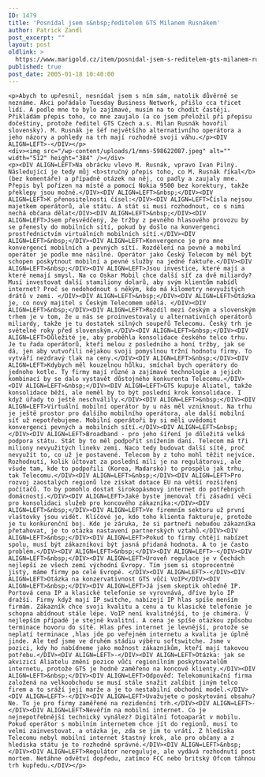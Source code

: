 ```yaml
---
ID: 1479
title: 'Posnídal jsem s&nbsp;ředitelem GTS Milanem Rusnákem'
author: Patrick Zandl
post_excerpt: ""
layout: post
oldlink: >
  https://www.marigold.cz/item/posnidal-jsem-s-reditelem-gts-milanem-rusnakem
published: true
post_date: 2005-01-18 10:40:00
---
```

	<p>Abych to upřesnil, nesnídal jsem s ním sám, natolik důvěrně se neznáme. Akci pořádalo Tuesday Business Network, přišlo cca třicet lidí. A podle mne to bylo zajímavé, musím na to chodit častěji. Přikládám přepis toho, co mne zaujalo (a co jsem přeložil při přepisu dočeštiny, protože ředitel GTS Czech a.s. Milan Rusnák hovořil slovensky). M. Rusnák je šéf největšího alternativního operátora a jeho názory a pohledy na trh mají rozhodně svoji váhu.</p><DIV ALIGN=LEFT>-</DIV></p>
	<div><img src="/wp-content/uploads/1/mms-598622087.jpeg" alt="" width="512" height="384" /></div>
	<p><DIV ALIGN=LEFT>Na obrácku vlevo M. Rusnák, vpravo Ivan Pilný. Následující je tedy můj <b>stručný přepis toho, co M. Rusnák říkal</b> (bez komentáře) a případně otázek na něj, co padly a zaujaly mne. Přepis byl pořízen na místě a pomocí Nokia 9500 bez korektury, takže překlepy jsou možné.</DIV><DIV ALIGN=LEFT>&nbsp;</DIV><DIV ALIGN=LEFT>K přenositelnosti čísel:</DIV><DIV ALIGN=LEFT>Čísla nejsou majetkem operátorů, ale státu. A stát si musí rozhodnout, co s nimi nechá občana dělat</DIV><DIV ALIGN=LEFT>&nbsp;</DIV><DIV ALIGN=LEFT>Jsem přesvědčený, že tržby z pevného hlasového provozu by se přenesly do mobilních sítí, pokud by došlo na konvergenci prostřednictvím virtuálních mobilních sítí.</DIV><DIV ALIGN=LEFT>&nbsp;</DIV><DIV ALIGN=LEFT>Konvergence je pro mne konvergencí mobilních a pevných sítí. Rozdělení na pevné a mobilní operátor je podle mne násilné. Operátor jako Český Telecom by měl být  schopen poskytnout mobilní a pevné služby na jedné faktuře.</DIV><DIV ALIGN=LEFT>&nbsp;</DIV><DIV ALIGN=LEFT>Jsou investice, které mají a které nemají smysl. Na co Oskar Mobil chce další síť za dvě miliardy? Musí investovat další stamiliony dolarů, aby svým klientům nabídl internet? Proč se nedohodnout s někým, kdo má kilometry nevyužitých drátů v zemi. </DIV><DIV ALIGN=LEFT>&nbsp;</DIV><DIV ALIGN=LEFT>Otázka je, co nový majitel s Českým Telecomem udělá. </DIV><DIV ALIGN=LEFT>&nbsp;</DIV><DIV ALIGN=LEFT>Rozdíl mezi českým a slovenským trhem je v tom, že u nás se proinvestovaly u alternativních operátorů miliardy, takže je tu dostatek silných soupeřů Telecomu. Český trh je světelné roky před slovenským.</DIV><DIV ALIGN=LEFT>&nbsp;</DIV><DIV ALIGN=LEFT>Důležité je, aby proběhla konsolidace českého telco trhu. Je tu řada operátorů, kteří melou z posledního a honí tržby, jak se dá, jen aby vutvořili nějakou svoji pomyslnou tržní hodnotu firmy. To vytváří nezdravý tlak na ceny.</DIV><DIV ALIGN=LEFT>&nbsp;</DIV><DIV ALIGN=LEFT>Kdybych měl kouzelnou hůlku, smíchal bych operátory do jednoho kotle. Ty firmy mají různé a zajímavé technologie a jejich kombinací by se dalo vystavět důstojného konkurenta Telecomu.</DIV><DIV ALIGN=LEFT>&nbsp;</DIV><DIV ALIGN=LEFT>GTS kupuje Aliatel, takže konsolidace běží, ale neměl by to být poslední krok konsolidace. I když úřady to ještě neschválily.</DIV><DIV ALIGN=LEFT>&nbsp;</DIV><DIV ALIGN=LEFT>Virtuální mobilní operátor by u nás měl vzniknout. Na trhu je ještě prostor pro dalšího mobilního operátora, ale další mobilní síť už nepotřebujeme. Mobilní operátoři by si měli uvědomit konvergenci pevných a mobilních sítí.</DIV><DIV ALIGN=LEFT>&nbsp;</DIV><DIV ALIGN=LEFT>Broadband - pro jeho šíření je důležitá velká podpora státu. Stát by to měl podpořit snížením daní. Telecom má tři miliony nevyužitých linekv zemi. Naco tedy budovat další sítě, proč nevyužít to, co už je postavené. Telecom by z toho mohl těžit nejvíce. Rozhodnutí, kolik účtovat za poslední míli je na regulátorovi, ale všude tam, kde to podpořili (Korea, Madarsko) to prospělo jak trhu, tak Telecomu.</DIV><DIV ALIGN=LEFT>&nbsp;</DIV><DIV ALIGN=LEFT>Pro rozvoj zaostalých regionů lze získat dotace EU na větší rozšíření počítačů. To by pomohlo dostat širokopásmový internet do potřebných domácností.</DIV><DIV ALIGN=LEFT>Jaké byste jmenoval tři zásadní věci pro konsolidaci služeb pro koncového zákazníka:</DIV><DIV ALIGN=LEFT>&nbsp;</DIV><DIV ALIGN=LEFT>Ve firemním sektoru už první vlaštovky jsou vidět. Klíčové je, kdo toho klienta fakturuje, protože je tu konkurenční boj. Kde je záruka, že si partneři nebudou zákazníka přetahovat, je to otázka nastavení partnerských vztahů.</DIV><DIV ALIGN=LEFT>&nbsp;</DIV><DIV ALIGN=LEFT>Pokud to firmy chtějí nabízet spolu, musí být zákazníkovi být jasná přidaná hodnota. A to je často problém.</DIV><DIV ALIGN=LEFT>&nbsp;</DIV><DIV ALIGN=LEFT>-</DIV><DIV ALIGN=LEFT>&nbsp;</DIV><DIV ALIGN=LEFT>Úroveň regulace je v Čechách nejlepší ze všech zemí východní Evropy. Tím jsem si stoprocentně jistý, máme firmy po celé Evropě. </DIV><DIV ALIGN=LEFT>-</DIV><DIV ALIGN=LEFT>Otázka na konzervativnost GTS vůči VoIP</DIV><DIV ALIGN=LEFT>&nbsp;</DIV><DIV ALIGN=LEFT>Já jsem skeptik ohledně IP. Portová cena IP a klasické telefonie se vyrovnává, dříve bylo IP dražší. Firmy když mají IP switche, nabízejí IP hlas spíše menším firmám. Zákazník chce svoji kvalitu a cenu a tu klasické telefonie je schopna abídnout stále lépe. VoIP není kvalitnější, to je chiméra. V nejlepším případě je stejně kvalitní. A cena je spíše otázkou způsobu terminace hovoru do sítě. Hlas přes internet je levnější, protože se neplatí terminace ,hlas jde po veřejném internetu a kvalita je úplně jinde. Ale teď jsme ve druhém stádiu výběru softswitche. Jsme v pozici, kdy ho nabídneme jako možnost zákazníkům, kteří mají takovou potřebu.</DIV><DIV ALIGN=LEFT>-</DIV><DIV ALIGN=LEFT>Otázka: jak se akvizicí Aliatelu změní pozice vůči regionílním poskytovatelům internetu, protože GTS je hodně zaměřeno na koncové klienty.</DIV><DIV ALIGN=LEFT>&nbsp;</DIV><DIV ALIGN=LEFT>Odpověď: Telekomunikační firma založená na velkoobchodu se musí stále snažit zalíbit jiným telco firem a to sráží její marže a je to nestabilní obchodní model.</DIV><DIV ALIGN=LEFT>-</DIV><DIV ALIGN=LEFT>Uvažujete o poskytování obsahu? Ne. To je pro firmy zaměřené na rezidenční trh.</DIV><DIV ALIGN=LEFT>-</DIV><DIV ALIGN=LEFT>Nevěřím na mobilní internet. Co je nejnepotřebnější technický vynález? Digitální fotoaparát v mobilu. Pokud operátor s mobilním internetem chce jít do regionů, musí to velmi zainvestovat. a otázka je, zda se jim to vrátí. Z hlediska Telecomu nebyl mobilní internet štastný krok, ale pro občany a z hlediska státu je to rozhodně správné.</DIV><DIV ALIGN=LEFT>&nbsp;</DIV><DIV ALIGN=LEFT>Regulátor nereguluje, ale vydává rozhodnutí post mortem. Netáhne odvětví dopředu, zatímco FCC nebo britský Ofcom táhnou trh kupředu.</DIV></p>